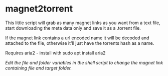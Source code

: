 # magnet2torrent

This little script will grab as many magnet links as you want from a text file, start downloading the meta data only and save it as a .torrent file.

If the magnet link contains a url encoded name it will be decoded and attached to the file, otherwise it'll just have the torrents hash as a name.

Requires aria2 - install with sudo apt install aria2

*Edit the file and folder variables in the shell script to change the magnet link containing file and target folder.*
